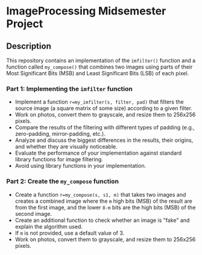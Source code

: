 # ImageProcessing Midsemester Project

## Description
This repository contains an implementation of the `imfilter()` function and a function called `my_compose()` that combines two images using parts of their Most Significant Bits (MSB) and Least Significant Bits (LSB) of each pixel.

### Part 1: Implementing the `imfilter` function
- Implement a function `r=my_imfilter(s, filter, pad)` that filters the source image (a square matrix of some size) according to a given filter.
- Work on photos, convert them to grayscale, and resize them to 256x256 pixels.
- Compare the results of the filtering with different types of padding (e.g., zero-padding, mirror-padding, etc.).
- Analyze and discuss the biggest differences in the results, their origins, and whether they are visually noticeable.
- Evaluate the performance of your implementation against standard library functions for image filtering.
- Avoid using library functions in your implementation.

### Part 2: Create the `my_compose` function
- Create a function `r=my_compose(s, s1, m)` that takes two images and creates a combined image where the `m` high bits (MSB) of the result are from the first image, and the lower `8-m` bits are the high bits (MSB) of the second image.
- Create an additional function to check whether an image is "fake" and explain the algorithm used.
- If `m` is not provided, use a default value of 3.
- Work on photos, convert them to grayscale, and resize them to 256x256 pixels.
